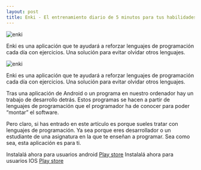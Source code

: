 ```yaml
---
layout: post
title: Enki - El entrenamiento diario de 5 minutos para tus habilidades dev.
---
```


![enki](https://i.imgur.com/h2i2jZY.jpg)

Enki es una aplicación que te ayudará a reforzar lenguajes de programación cada día con ejercicios. Una solución para evitar olvidar otros lenguajes.

![enki](https://i.imgur.com/h2i2jZY.jpg)

Enki es una aplicación que te ayudará a reforzar lenguajes de programación cada día con ejercicios. Una solución para evitar olvidar otros lenguajes.

Tras una aplicación de Android o un programa en nuestro ordenador hay un trabajo de desarrollo detrás. Estos programas se hacen a partir de lenguajes de programación que el programador ha de conocer para poder “montar” el software.

Pero claro, si has entrado en este artículo es porque sueles tratar con lenguajes de programación. Ya sea porque eres desarrollador o un estudiante de una asignatura en la que te enseñan a programar. Sea como sea, esta aplicación es para ti.

Instalalá ahora para usuarios android [Play store](https://play.google.com/store/apps/details?id=com.enki.insights&hl=es)
Instalalá ahora para usuarios IOS [Play store](https://itunes.apple.com/us/app/enki-improve-programming-skills-learn-to-code/id993753145?mt=8)
